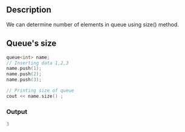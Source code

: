 ## Description 
We can determine number of elements in queue using size() method.

## Queue's size

```cpp
queue<int> name;
// Inserting data 1,2,3
name.push(1); 
name.push(2); 
name.push(3);

// Printing size of queue
cout << name.size() ;
```

### Output
```cpp
3
```